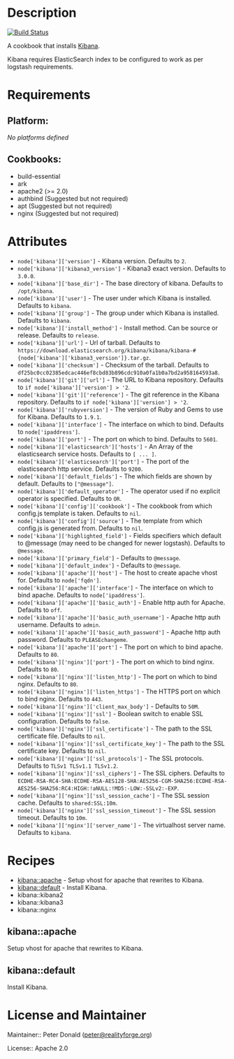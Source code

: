 # Description

[![Build Status](https://secure.travis-ci.org/realityforge/chef-kibana.png?branch=master)](http://travis-ci.org/realityforge/chef-kibana)

A cookbook that installs [Kibana](https://github.com/rashidkpc/Kibana).

Kibana requires ElasticSearch index to be configured to work as per logstash requirements.

# Requirements

## Platform:

*No platforms defined*

## Cookbooks:

* build-essential
* ark
* apache2 (>= 2.0)
* authbind (Suggested but not required)
* apt (Suggested but not required)
* nginx (Suggested but not required)

# Attributes

* `node['kibana']['version']` - Kibana version. Defaults to `2`.
* `node['kibana']['kibana3_version']` - Kibana3 exact version. Defaults to `3.0.0`.
* `node['kibana']['base_dir']` - The base directory of kibana. Defaults to `/opt/kibana`.
* `node['kibana']['user']` - The user under which Kibana is installed. Defaults to `kibana`.
* `node['kibana']['group']` - The group under which Kibana is installed. Defaults to `kibana`.
* `node['kibana']['install_method']` - Install method. Can be source or release. Defaults to `release`.
* `node['kibana']['url']` - Url of tarball. Defaults to `https://download.elasticsearch.org/kibana/kibana/kibana-#{node['kibana']['kibana3_version']}.tar.gz`.
* `node['kibana']['checksum']` - Checksum of the tarball. Defaults to `df25bc0cc02385edcac446ef8cbd83b896cdc910a0fa1b0a7bd2a958164593a8`.
* `node['kibana']['git']['url']` - The URL to Kibana repository. Defaults to `if node['kibana']['version'] > '2`.
* `node['kibana']['git']['reference']` - The git reference in the Kibana repository. Defaults to `if node['kibana']['version'] > '2`.
* `node['kibana']['rubyversion']` - The version of Ruby and Gems to use for Kibana. Defaults to `1.9.1`.
* `node['kibana']['interface']` - The interface on which to bind. Defaults to `node['ipaddress']`.
* `node['kibana']['port']` - The port on which to bind. Defaults to `5601`.
* `node['kibana']['elasticsearch']['hosts']` - An Array of the elasticsearch service hosts. Defaults to `[ ... ]`.
* `node['kibana']['elasticsearch']['port']` - The port of the elasticsearch http service. Defaults to `9200`.
* `node['kibana']['default_fields']` - The which fields are shown by default. Defaults to `["@message"]`.
* `node['kibana']['default_operator']` - The operator used if no explicit operator is specified. Defaults to `OR`.
* `node['kibana']['config']['cookbook']` - The cookbook from which config.js template is taken. Defaults to `nil`.
* `node['kibana']['config']['source']` - The template from which config.js is generated from. Defaults to `nil`.
* `node['kibana']['highlighted_field']` - Fields specifiers which default to @message (may need to be changed for newer logstash). Defaults to `@message`.
* `node['kibana']['primary_field']` -  Defaults to `@message`.
* `node['kibana']['default_index']` -  Defaults to `@message`.
* `node['kibana']['apache']['host']` - The host to create apache vhost for. Defaults to `node['fqdn']`.
* `node['kibana']['apache']['interface']` - The interface on which to bind apache. Defaults to `node['ipaddress']`.
* `node['kibana']['apache']['basic_auth']` - Enable http auth for Apache. Defaults to `off`.
* `node['kibana']['apache']['basic_auth_username']` - Apache http auth username. Defaults to `admin`.
* `node['kibana']['apache']['basic_auth_password']` - Apache http auth password. Defaults to `PLEASEchangeme`.
* `node['kibana']['apache']['port']` - The port on which to bind apache. Defaults to `80`.
* `node['kibana']['nginx']['port']` - The port on which to bind nginx. Defaults to `80`.
* `node['kibana']['nginx']['listen_http']` - The port on which to bind nginx. Defaults to `80`.
* `node['kibana']['nginx']['listen_https']` - The HTTPS port on which to bind nginx. Defaults to `443`.
* `node['kibana']['nginx']['client_max_body']` -  Defaults to `50M`.
* `node['kibana']['nginx']['ssl']` - Boolean switch to enable SSL configuration. Defaults to `false`.
* `node['kibana']['nginx']['ssl_certificate']` - The path to the SSL certificate file. Defaults to `nil`.
* `node['kibana']['nginx']['ssl_certificate_key']` - The path to the SSL certificate key. Defaults to `nil`.
* `node['kibana']['nginx']['ssl_protocols']` - The SSL protocols. Defaults to `TLSv1 TLSv1.1 TLSv1.2`.
* `node['kibana']['nginx']['ssl_ciphers']` - The SSL ciphers. Defaults to `ECDHE-RSA-RC4-SHA:ECDHE-RSA-AES128-SHA:AES256-CGM-SHA256:ECDHE-RSA-AES256-SHA256:RC4:HIGH:!aNULL:!MD5:-LOW:-SSLv2:-EXP`.
* `node['kibana']['nginx']['ssl_session_cache']` - The SSL session cache. Defaults to `shared:SSL:10m`.
* `node['kibana']['nginx']['ssl_session_timeout']` - The SSL session timeout. Defaults to `10m`.
* `node['kibana']['nginx']['server_name']` - The virtualhost server name. Defaults to `kibana`.

# Recipes

* [kibana::apache](#kibanaapache) - Setup vhost for apache that rewrites to Kibana.
* [kibana::default](#kibanadefault) - Install Kibana.
* kibana::kibana2
* kibana::kibana3
* kibana::nginx

## kibana::apache

Setup vhost for apache that rewrites to Kibana.

## kibana::default

Install Kibana.

# License and Maintainer

Maintainer:: Peter Donald (<peter@realityforge.org>)

License:: Apache 2.0
